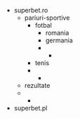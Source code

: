- superbet.ro
    - pariuri-sportive
        - fotbal
            - romania
            - germania
            - *
        - tenis
        - *
    - rezultate
    - *
- superbet.pl